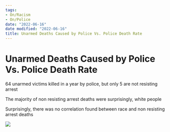 ```yaml
---
tags:
- On/Racism
- On/Police
date: "2022-06-16"
date modified: "2022-06-16"
title: Unarmed Deaths Caused by Police Vs. Police Death Rate
---
```


# Unarmed Deaths Caused by Police Vs. Police Death Rate
64 unarmed victims killed in a year by police, but only 5 are not resisting arrest

The majority of non resisting arrest deaths were surprisingly, white people

Surprisingly, there was no correlation found between race and non resisting arrest deaths

![](https://i.imgur.com/nbFSLAT.png)
